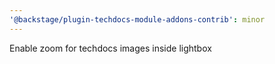 ```yaml
---
'@backstage/plugin-techdocs-module-addons-contrib': minor
---
```


Enable zoom for techdocs images inside lightbox
